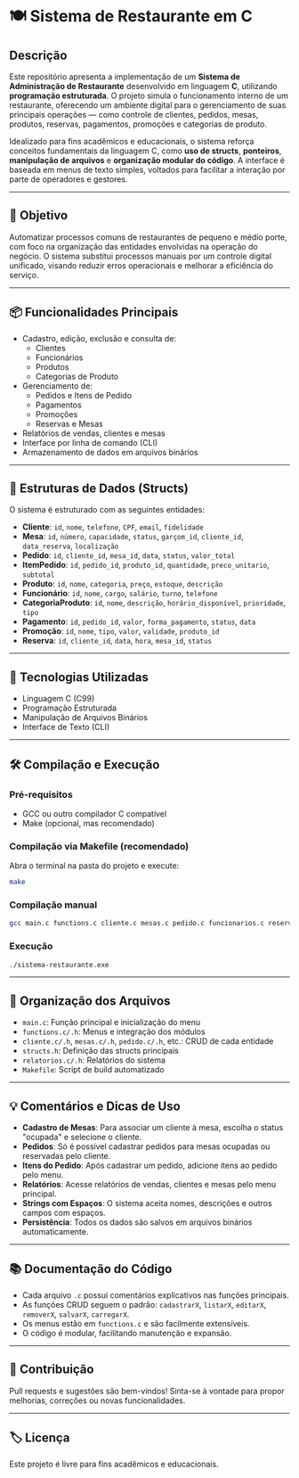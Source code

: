 # 🍽️ Sistema de Restaurante em C

## Descrição
Este repositório apresenta a implementação de um **Sistema de Administração de Restaurante** desenvolvido em linguagem **C**, utilizando **programação estruturada**. O projeto simula o funcionamento interno de um restaurante, oferecendo um ambiente digital para o gerenciamento de suas principais operações — como controle de clientes, pedidos, mesas, produtos, reservas, pagamentos, promoções e categorias de produto.

Idealizado para fins acadêmicos e educacionais, o sistema reforça conceitos fundamentais da linguagem C, como **uso de structs**, **ponteiros**, **manipulação de arquivos** e **organização modular do código**. A interface é baseada em menus de texto simples, voltados para facilitar a interação por parte de operadores e gestores.

---

## 🎯 Objetivo
Automatizar processos comuns de restaurantes de pequeno e médio porte, com foco na organização das entidades envolvidas na operação do negócio. O sistema substitui processos manuais por um controle digital unificado, visando reduzir erros operacionais e melhorar a eficiência do serviço.

---

## 📦 Funcionalidades Principais
- Cadastro, edição, exclusão e consulta de:
  - Clientes
  - Funcionários
  - Produtos
  - Categorias de Produto
- Gerenciamento de:
  - Pedidos e Itens de Pedido
  - Pagamentos
  - Promoções
  - Reservas e Mesas
- Relatórios de vendas, clientes e mesas
- Interface por linha de comando (CLI)
- Armazenamento de dados em arquivos binários

---

## 🧱 Estruturas de Dados (Structs)
O sistema é estruturado com as seguintes entidades:

- **Cliente**: `id`, `nome`, `telefone`, `CPF`, `email`, `fidelidade`
- **Mesa**: `id`, `número`, `capacidade`, `status`, `garçom_id`, `cliente_id`, `data_reserva`, `localização`
- **Pedido**: `id`, `cliente_id`, `mesa_id`, `data`, `status`, `valor_total`
- **ItemPedido**: `id`, `pedido_id`, `produto_id`, `quantidade`, `preco_unitario`, `subtotal`
- **Produto**: `id`, `nome`, `categoria`, `preço`, `estoque`, `descrição`
- **Funcionário**: `id`, `nome`, `cargo`, `salário`, `turno`, `telefone`
- **CategoriaProduto**: `id`, `nome`, `descrição`, `horário_disponível`, `prioridade`, `tipo`
- **Pagamento**: `id`, `pedido_id`, `valor`, `forma_pagamento`, `status`, `data`
- **Promoção**: `id`, `nome`, `tipo`, `valor`, `validade`, `produto_id`
- **Reserva**: `id`, `cliente_id`, `data`, `hora`, `mesa_id`, `status`

---

## 🚀 Tecnologias Utilizadas
- Linguagem C (C99)
- Programação Estruturada
- Manipulação de Arquivos Binários
- Interface de Texto (CLI)

---

## 🛠️ Compilação e Execução
### Pré-requisitos
- GCC ou outro compilador C compatível
- Make (opcional, mas recomendado)

### Compilação via Makefile (recomendado)
Abra o terminal na pasta do projeto e execute:

```sh
make
```

### Compilação manual
```sh
gcc main.c functions.c cliente.c mesas.c pedido.c funcionarios.c reserva.c pagamento.c promocao.c produto.c item_pedido.c categoria_produto.c relatorios.c -o sistema-restaurante.exe
```

### Execução
```sh
./sistema-restaurante.exe
```

---

## 📝 Organização dos Arquivos
- `main.c`: Função principal e inicialização do menu
- `functions.c/.h`: Menus e integração dos módulos
- `cliente.c/.h`, `mesas.c/.h`, `pedido.c/.h`, etc.: CRUD de cada entidade
- `structs.h`: Definição das structs principais
- `relatorios.c/.h`: Relatórios do sistema
- `Makefile`: Script de build automatizado

---

## 💡 Comentários e Dicas de Uso
- **Cadastro de Mesas**: Para associar um cliente à mesa, escolha o status "ocupada" e selecione o cliente.
- **Pedidos**: Só é possível cadastrar pedidos para mesas ocupadas ou reservadas pelo cliente.
- **Itens do Pedido**: Após cadastrar um pedido, adicione itens ao pedido pelo menu.
- **Relatórios**: Acesse relatórios de vendas, clientes e mesas pelo menu principal.
- **Strings com Espaços**: O sistema aceita nomes, descrições e outros campos com espaços.
- **Persistência**: Todos os dados são salvos em arquivos binários automaticamente.

---

## 📚 Documentação do Código
- Cada arquivo `.c` possui comentários explicativos nas funções principais.
- As funções CRUD seguem o padrão: `cadastrarX`, `listarX`, `editarX`, `removerX`, `salvarX`, `carregarX`.
- Os menus estão em `functions.c` e são facilmente extensíveis.
- O código é modular, facilitando manutenção e expansão.

---

## 🤝 Contribuição
Pull requests e sugestões são bem-vindos! Sinta-se à vontade para propor melhorias, correções ou novas funcionalidades.

---

## 🏷️ Licença
Este projeto é livre para fins acadêmicos e educacionais.
